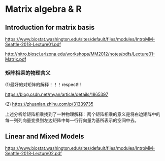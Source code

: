 

# Matrix algebra & R
## Introduction for matrix basis
https://www.biostat.washington.edu/sites/default/files/modules/IntroMM-Seattle-2018-Lecture01.pdf 

http://nitro.biosci.arizona.edu/workshops/MM2012/notes/pdfs/Lecture01-Matrix.pdf

### 矩阵相乘的物理含义
(1)最好的对矩阵的解释！！！respect!!!

https://blog.csdn.net/myan/article/details/1865397

(2)
https://zhuanlan.zhihu.com/p/31339735

上述分析给矩阵相乘找到了一种物理解释：两个矩阵相乘的意义是将右边矩阵中的每一列列向量变换到左边矩阵中每一行行向量为基所表示的空间中去。
## Linear and Mixed Models 
https://www.biostat.washington.edu/sites/default/files/modules/IntroMM-Seattle-2018-Lecture02.pdf
